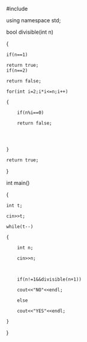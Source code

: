  
#include<iostream>
 
using namespace std;
 
bool divisible(int n)
 
{
 
    if(n==1)
 
    return true;
	if(n==2)
 
    return false;
 
    for(int i=2;i*i<=n;i++)
 
    {
 
        if(n%i==0)
 
        return false;
 
 
 
 
    }
 
    return true;
 
}
 
 
 
 
int main()
 
{
 
    int t;
 
    cin>>t;
 
    while(t--)
 
    {
 
        int n;
 
        cin>>n;
 
        
 
        if(n!=1&&divisible(n+1))
 
        cout<<"NO"<<endl;
 
        else
 
        cout<<"YES"<<endl;
 
    }
 
}
